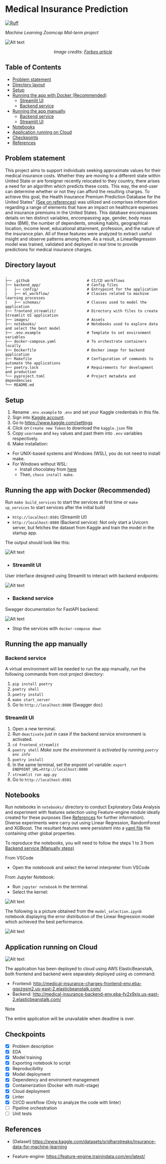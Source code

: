 # Medical Insurance Prediction

[![Ruff](https://img.shields.io/endpoint?url=https://raw.githubusercontent.com/astral-sh/ruff/main/assets/badge/v2.json)](https://github.com/astral-sh/ruff)

*Machine Learning Zoomcap Mid-term project*

![Alt text](./images/cover.webp)
<p align="center">
  <i>Image credits: <a href='https://www.forbes.com/advisor/health-insurance/how-much-does-health-insurance-cost/'>Forbes article</a></i>
</p>

## Table of Contents

<!--ts-->
* [Problem statement](#problem-statement)
* [Directory layout](#directory-layout)
* [Setup](#setup)
* [Running the app with Docker (Recommended)](#running-the-app-with-docker-recommended)
    * [Streamlit UI](#streamlit-ui)
    * [Backend service](#backend-service)
* [Running the app manually](#running-the-app-manually)
    * [Backend service](#backend-service-1)
    * [Streamlit UI](#streamlit-ui-1)
* [Notebooks](#notebooks)
* [Application running on Cloud](#application-running-on-cloud)
* [Checkpoints](#checkpoints)
* [References](#references)
<!--te-->

## Problem statement

This project aims to support individuals seeking approximate values for their medical insurance costs. Whether they are moving to a different state within United State or are foreigner recently relocated to they country, there arises a need for an algorithm which predicts these costs. This way, the end-user can determine whether or not they can afford the resulting charges. To achieve this goal, the Health Insurance Premium Prediction Database for the United States" [(See on references)](#references) was utilized and comprises information regarding a range of elements that have an impact on healthcare expenses and insurance premiums in the United States. This database encompasses details on ten distinct variables, encompassing age, gender, body mass index (BMI), the number of dependents, smoking habits, geographical location, income level, educational attainment, profession, and the nature of the insurance plan. All of these features were analyzed to extract useful insight and observe patterns among them. As a result, a LinearRegression model was trained, validated and deployed in real time to provide predictions for medical insurance charges.


## Directory layout

```
.
├── .github                          # CI/CD workflows
├── backend_app/                     # Config files
|   ├── config/                      # Entrypoint for the application
|   ├── ml_workflow/                 # Classes related to machine learning processes
|   ├── schemas/                     # Classes used to model the application
├── frontend_streamlit/              # Directory with files to create Streamlit UI application
├── images/                          # Assets
├── notebooks/                       # Notebooks used to explore data and select the best model
├── .env.example                     # Template to set environment variables
├── docker-compose.yaml              # To orchestrate containers locally
├── Dockerfile                       # Docker image for backend application
├── Makefile                         # Configuration of commands to automate the applications
├── poetry.lock                      # Requirements for development and production
└── pyproject.toml                   # Project metadata and dependencies
└── README.md
```

## Setup

1. Rename `.env.example` to `.env` and set your Kaggle credentials in this file.
2. Sign into [Kaggle account](https://www.kaggle.com).
3. Go to https://www.kaggle.com/settings
4. Click on `Create new Token` to download the `kaggle.json` file
5. Copy `username` and `key` values and past them into `.env` variables respectively.
6. Make installation:

<!--ts-->
* For UNIX-based systems and Windows (WSL), you do not need to install make.
* For Windows without WSL: 
    * Install chocolatey from [here](https://chocolatey.org/install)
    * Then, `choco install make`.
<!--te-->

## Running the app with Docker (Recommended)

Run `make build_services` to start the services at first time or `make up_services` to start services after the initial build

* `http://localhost:8501` (Streamlit UI)
* `http://localhost:8080` (Backend service): Not only start a Uvicorn server, but fetches the dataset from Kaggle and train the model in the startup app.

The output should look like this:

![Alt text](./images/docker_output.png)

* ### Streamlit UI

User interface designed using Streamlit to interact with backend endpoints:

![Alt text](./images/streamlit-ui.png)

* ### Backend service

Swagger documentation for FastAPI backend:

![Alt text](./images/swagger.png)

* Stop the services with `docker-compose down`

## Running the app manually

### Backend service

A virtual environment will be needed to run the app manually, run the following commands from root project directory:

1. `pip install poetry`
2. `poetry shell`
3. `poetry install`
4. `make start_server`
5. Go to `http://localhost:8080` (Swagger doc)

### Streamlit UI

1. Open a new terminal.
2. Run `deactivate` just in case if the backend service environment is activated.
3. `cd frontend_streamlit`
4. `poetry shell` *Make sure the environment is activated by running `poetry env info`*
5. `poetry install`
6. In the same terminal, set the enpoint url variable: `export ENDPOINT_URL=http://localhost:8080`
7. `streamlit run app.py`
8. Go to `http://localhost:8501`

## Notebooks

Run notebooks in `notebooks/` directory to conduct Exploratory Data Analysis and experiment with features selection using Feature-engine module ideally created for these purposes (See [References](#references) for further information). Diverse experiments were carry out using Linear Regression, RandomForest and XGBoost. The resultant features were persistent into a [yaml file](./backend_app/config/params.yaml) file containing other global properties.

To reproduce the notebooks, you will need to follow the steps 1 to 3 from [Backend service (Manually steps)](#backend-service-1)

From VSCode

* Open the noteboook and select the kernel interpreter from VSCode 

From Jupyter Notebook:
* Run `jupyter notebook` in the terminal.
* Select the kernel:

![Alt text](./images/select-kernel.png)

The following is a picture obtained from the `model_selection.ipynb` notebook displaying the error distribution of the Linear Regression model which achieved the best performance.

![Alt text](./images/model-selection.png)

## Application running on Cloud

![Alt text](./images/awseb.png)

The application has been deployed to cloud using AWS ElasticBeanstalk, both frontend and backend were separately deployed using `eb` command:

* Frontend: http://medical-insurance-charges-frontend-env.eba-gqxzgsm2.us-east-2.elasticbeanstalk.com/
* Backend: http://medical-insurance-backend-env.eba-fv2x9xjx.us-east-2.elasticbeanstalk.com/

> [!NOTE]
> The entire application will be unavailable when deadline is over.

## Checkpoints

- [x] Problem description
- [x] EDA
- [x] Model training
- [x] Exporting notebook to script
- [x] Reproducibility
- [x] Model deployment
- [x] Dependency and enviroment management
- [x] Containerization (Docker with multi-stage)
- [x] Cloud deployment
- [x] Linter
- [x] CI/CD workflow (Only to analyze the code with linter)
- [ ] Pipeline orchestration
- [ ] Unit tests

## References

* [Dataset] https://www.kaggle.com/datasets/sridharstreaks/insurance-data-for-machine-learning

* Feature-engine: https://feature-engine.trainindata.com/en/latest/